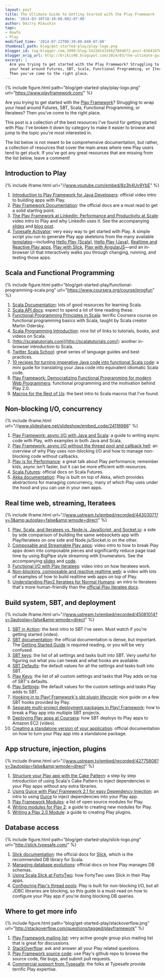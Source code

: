 ```yaml
---
layout: post
title: The Ultimate Guide to Getting Started with the Play Framework
date: '2014-03-10T10:30:00.002-07:00'
author: Dmitry Mikushin
tags:
- HowTo
- Play
modified_time: '2014-07-22T00:39:00.040-07:00'
thumbnail_path: blog/get-started-play/play-logo.png
blogger_id: tag:blogger.com,1999:blog-5422014336627804072.post-6504347063002989303
blogger_orig_url: http://brikis98.blogspot.com/2014/03/the-ultimate-guide-to-getting-started.html
excerpt: |
  Are you trying to get started with the Play Framework? Struggling to wrap
  your head around Futures, SBT, Scala, Functional Programming, or Iteratees?
  Then you've come to the right place.
---
```


{% include figure.html path="blog/get-started-play/play-logo.png" url="https://www.playframework.com/" %}

Are you trying to get started with the [Play
Framework](http://www.playframework.com/)? Struggling to wrap your head around
Futures, SBT, Scala, Functional Programming, or Iteratees? Then you've come to
the right place.

This post is a collection of the best resources I've found for getting started
with Play. I've broken it down by category to make it easier to browse and
jump to the topic you're most interested in.

The list below is not meant to be comprehensive documentation, but rather, a
collection of resources that cover the main areas where new Play users tend to
get stuck. If you've got any great resources that are missing from the list
below, leave a comment!

## Introduction to Play

{% include iframe.html url="//www.youtube.com/embed/8z3h4Uv9YbE" %}

1. [Introduction to Play Framework for Java
Developers](http://vimeo.com/58969923): official video intro to building apps
with Play.
1. [Play Framework
Documentation](http://www.playframework.com/documentation/2.2.x/Home): the
official docs are a must read to get a solid starting point.
1. [The Play Framework at LinkedIn: Performance and Productivity at
Scale](http://www.youtube.com/watch?v=8z3h4Uv9YbE): video intro to Play and
why LinkedIn uses it. See the accompanying
[slides](http://www.slideshare.net/brikis98/the-play-framework-at-linkedin)
and [blog post](http://engineering.linkedin.com/play/play-framework-linkedin).
1. [Typesafe Activator](https://typesafe.com/activator): very easy way to get
started with Play. A simple script you run to generate Play app skeletons from
the many available [templates](https://typesafe.com/activator/templates)&mdash;including [Hello Play
(Scala)](https://typesafe.com/activator/template/hello-play-scala), [Hello
Play (Java)](https://typesafe.com/activator/template/hello-play-java),
[Realtime and Reactive Play
apps](https://typesafe.com/activator/template/reactive-stocks), [Play with
Slick](https://typesafe.com/activator/template/hello-slick), [Play with
AngularJS](https://typesafe.com/activator/template/angular-seed-play)&mdash;and an
in-browser UI that interactively walks you through changing, running, and
testing those apps.

## Scala and Functional Programming

{% include figure.html path="blog/get-started-play/functional-programming-scala.png" url="https://www.coursera.org/course/progfun" %}

1. [Scala Documentation](http://www.scala-lang.org/documentation/): lots of good
resources for learning Scala.
1. [Scala API docs](http://www.scala-lang.org/api/2.10.3/#package): expect to
spend a lot of time reading these.
1. [Functional Programming Principles in
Scala](https://www.coursera.org/course/progfun): terrific Coursera course on
functional programming basics with Scala, taught by Scala creator Martin
Odersky.
1. [Scala Programming Introduction](http://www.whoishostingthis.com/resources/scala/): nice list of links to tutorials,
books, and videos on Scala.
1. [http://scalatutorials.com](http://scalatutorials.com/): another in-browser
introduction to Scala.
1. [Twitter Scala School](http://twitter.github.io/scala_school/): great
series of language guides and best practices.
1. [10 recipes for turning imperative Java code into functional Scala
code](https://www.ybrikman.com/writing/2013/05/31/10-recipes-for-turning-imperative-java/):
a mini guide for translating your Java code into equivalent idiomatic Scala
code.
1. [Play Framework: Democratizing Functional Programming for modern Web
Programmers](http://engineering.linkedin.com/play/play-framework-democratizing-functional-programming-modern-web-programmers):
functional programming and the motivation behind Play 2.0.
1. [Macros for the Rest of
Us](http://www.parleys.com/play/53a7d2c4e4b0543940d9e542/chapter161/about):
the best intro to Scala macros that I've found.

## Non-blocking I/O, concurrency

{% include iframe.html url="//www.slideshare.net/slideshow/embed_code/24116986" %}

1. [Play Framework: async I/O with Java and
Scala](http://www.slideshare.net/brikis98/play-framework-async-io-with-java-and-scala):
a guide to writing async code with Play, with examples in both Java and Scala.
1. [Play Framework: async I/O without the thread pool and callback
hell](http://engineering.linkedin.com/play/play-framework-async-io-without-thread-pool-and-callback-hell):
an overview of why Play uses non-blocking I/O and how to manage non-blocking
code without callbacks.
1. [Play is for Performance](http://www.ustream.tv/recorded/42801712): a great
talk about Play performance; remember kids, async isn't faster, but it can be
more efficient with resources.
1. [Scala Futures](http://docs.scala-lang.org/overviews/core/futures.html):
official docs on Scala Futures.
1. [Akka documentation](http://akka.io/): Play is built on top of Akka, which
provides abstractions for managing concurrency, many of which Play uses under
the hood and you can use in your own apps.

## Real time web, streaming, Iteratees

{% include iframe.html url="//www.ustream.tv/embed/recorded/44303071?v=3&amp;autoplay=false&amp;wmode=direct" %}

1. [Play, Scala, and Iteratees vs. Node.js, JavaScript, and
Socket.io](https://www.ybrikman.com/writing/2013/11/24/play-scala-and-iteratees-vs-nodejs/):
a side by side comparison of building the same websockets app with
Play/Iteratees on one side and Node.js/Socket.io on the other.
1. [Composable and Streamable Play
apps](http://www.ustream.tv/recorded/44303071): video intro to how to break
Play apps down into composable pieces and significantly reduce page load time
by using BigPipe style streaming with Enumerators. See the accompanying
[slides](http://www.slideshare.net/brikis98/composable-and-streamable-play-apps)
and [code](https://github.com/brikis98/ping-play).
1. [Functional I/O with Play
Iteratees](http://www.ustream.tv/recorded/40753280): video intro on how
Iteratees work.
1. [Non-blocking, composable and reactive realtime
web](http://www.youtube.com/watch?v=pGZkmL_v1Ns): a video with lots of
examples of how to build realtime web apps on top of Play.
1. [Understanding Play2 Iteratees for Normal
Humans](http://mandubian.com/2012/08/27/understanding-play2-iteratees-for-normal-humans/):
an intro to Iteratees that's more human-friendly than the [official Play
Iteratee docs](http://www.playframework.com/documentation/2.2.x/Iteratees).

## Build system, SBT, and deployment

{% include iframe.html url="//www.ustream.tv/embed/recorded/45081014?v=3autoplay=false&amp;wmode=direct" %}

1. [SBT in Action](http://www.ustream.tv/recorded/45081014): the best intro to SBT I've
seen. Must watch if you're getting started (video).
1. [SBT documentation](http://www.scala-sbt.org/): the official documentation
is dense, but important. The [Getting Started
Guide](http://www.scala-sbt.org/release/docs/Getting-Started/index.html) is
required reading, or you will be very confused.
1. [SBT
keys](https://github.com/sbt/sbt/blob/0.13/main/src/main/scala/sbt/Keys.scala):
the list of all settings and tasks built into SBT. Very useful for figuring
out what you can tweak and what hooks are available.
1. [SBT
Defaults](https://github.com/sbt/sbt/blob/0.13/main/src/main/scala/sbt/Defaults.scala):
the default values for all the settings and tasks built into SBT.
1. [Play
Keys](https://github.com/playframework/playframework/blob/master/framework/src/sbt-plugin/src/main/scala/PlayKeys.scala):
the list of all custom settings and tasks that Play adds on top of SBT's
defaults.
1. [Play
Settings](https://github.com/playframework/playframework/blob/master/framework/src/sbt-plugin/src/main/scala/PlaySettings.scala):
the default values for the custom settings and tasks Play adds to SBT.
1. [Hooking in to Play! Framework's sbt plugin
lifecycle](http://eng.42go.com/hooking-in-to-play-frameworks-sbt-plugin-lifecycle/):
nice guide on a few SBT hooks provided by Play.
1. [Separate multi-project deployment packages in Play!
Framework](http://eng.42go.com/multi-project-deployment-in-play-framework/):
how to break a Play app into multiple SBT projects.
1. [Deploying Play apps at Coursera](http://www.ustream.tv/recorded/37901943):
how SBT deploys its Play apps to Amazon EC2 (video).
1. [Creating a standalone version of your
application](http://www.playframework.com/documentation/2.2.x/ProductionDist):
official documentation on how to turn your Play app into a standalone package.

## App structure, injection, plugins

{% include iframe.html url="//www.ustream.tv/embed/recorded/42775808?v=3autoplay=false&amp;wmode=direct" %}

1. [Structure your Play app with the Cake Pattern](http://www.ustream.tv/recorded/42775808):
a step by step introduction of using Scala's Cake Pattern to inject
dependencies in your Play apps without any extra libraries.
1. [Using Guice with Play! Framework 2.1 for easy Dependency
Injection](http://eng.42go.com/play-framework-dependency-injection-guice/): an
intro to using [Guice](https://code.google.com/p/google-guice/) to inject
dependencies into your Play app.
1. [Play Framework
Modules](http://www.playframework.com/documentation/2.2.x/Modules): a list of
open source modules for Play.
1. [Writing modules for Play 2](http://www.objectify.be/wordpress/?p=363): a
guide to creating new modules for Play.
1. [Writing a Play 2.0
Module](http://developer.vz.net/2012/03/16/writing-a-play-2-0-module/): a
guide to creating Play plugins.

## Database access

{% include figure.html path="blog/get-started-play/slick-logo.png" url="http://slick.typesafe.com/" %}

1. [Slick documentation](http://slick.typesafe.com/docs/): the official docs for
[Slick](http://slick.typesafe.com/), which is the recommended DB library for
Scala.
1. [Managing database
evolutions](http://www.playframework.com/documentation/2.2.x/Evolutions):
official docs on how Play manages DB schemas.
1. [Using Scala Slick at
FortyTwo](http://eng.42go.com/using-scala-slick-at-fortytwo/): how FortyTwo
uses Slick in their Play apps.
1. [Configuring Play's thread
pools](http://www.playframework.com/documentation/2.2.x/ThreadPools): Play is
built for non-blocking I/O, but all JDBC libraries are blocking, so this guide
is a must-read on how to configure your Play app if you're doing blocking DB
queries.

## Where to get more info

{% include figure.html path="blog/get-started-play/stackoverflow.png" url="http://stackoverflow.com/questions/tagged/playframework" %}

1. [Play Framework mailing
list](https://groups.google.com/forum/#!forum/play-framework): very active
google group plus mailing list that is great for discussions.
1. [StackOverflow](http://stackoverflow.com/questions/tagged/playframework):
ask and answer all your Play related questions.
1. [Play Framework source
code](https://github.com/playframework/playframework): use Play's github repo
to browse the source code, file bugs, and submit pull requests.
1. [Commercial support from Typesafe](http://typesafe.com/how): the folks at
Typesafe provide terrific Play expertise.